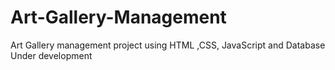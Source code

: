 # Art-Gallery-Management
Art Gallery management project using HTML ,CSS, JavaScript and Database
Under development

